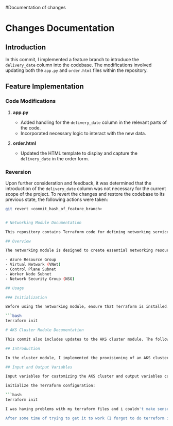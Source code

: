 #Documentation of changes

# Changes Documentation

## Introduction

In this commit, I implemented a feature branch to introduce the `delivery_date` column into the codebase. The modifications involved updating both the `app.py` and `order.html` files within the repository.

## Feature Implementation

### Code Modifications

1. **app.py**
   - Added handling for the `delivery_date` column in the relevant parts of the code.
   - Incorporated necessary logic to interact with the new data.

2. **order.html**
   - Updated the HTML template to display and capture the `delivery_date` in the order form.

### Reversion

Upon further consideration and feedback, it was determined that the introduction of the `delivery_date` column was not necessary for the current scope of the project. To revert the changes and restore the codebase to its previous state, the following actions were taken:

```bash
git revert <commit_hash_of_feature_branch>


# Networking Module Documentation

This repository contains Terraform code for defining networking services as part of an Infrastructure as Code (IaC) approach.

## Overview

The networking module is designed to create essential networking resources needed for an Azure Kubernetes Service (AKS) cluster. These resources include:

- Azure Resource Group
- Virtual Network (VNet)
- Control Plane Subnet
- Worker Node Subnet
- Network Security Group (NSG)

## Usage

### Initialization

Before using the networking module, ensure that Terraform is installed. Navigate to the `networking-module` directory and run the following command to initialize the Terraform configuration:

```bash
terraform init

# AKS Cluster Module Documentation

This commit also includes updates to the AKS cluster module. The following changes were made:

## Introduction

In the cluster module, I implemented the provisioning of an AKS cluster using Infrastructure as Code (IaC). The necessary Azure resources, including the AKS cluster, node pool, and service principal, were defined in the main.tf file.

## Input and Output Variables

Input variables for customizing the AKS cluster and output variables capturing essential information, such as the cluster name, ID, and Kubernetes configuration, were defined in the variables.tf and outputs.tf files, respectively.

initialize the Terraform configuration:

```bash
terraform init

I was having problems with my terraform files and i couldn't make sense of it so I choose to redo it.

After some time of trying to get it to work (I forgot to do terreform init in one of the directories). I finally applied the terraform configuration, adding the the terrafomr and state files to my local .gitignore and pushing to github.

